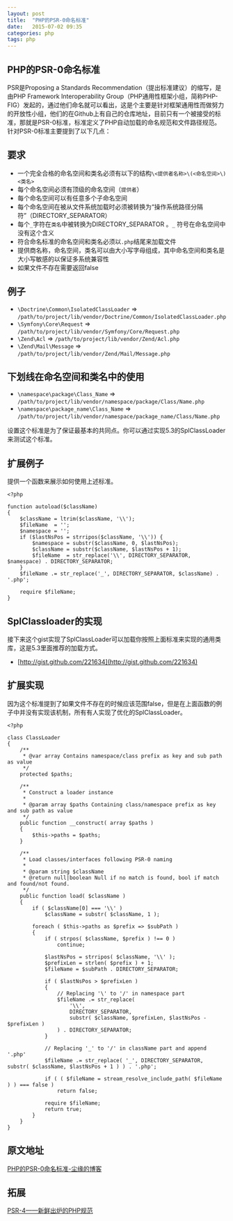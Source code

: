 ```yaml
---
layout: post
title:  "PHP的PSR-0命名标准"
date:   2015-07-02 09:35
categories: php
tags: php
---
```

PHP的PSR-0命名标准
------------------

PSR是Proposing a Standards Recommendation（提出标准建议）的缩写，是由PHP Framework Interoperability Group（PHP通用性框架小组，简称PHP-FIG）发起的，通过他们命名就可以看出，这是个主要是针对框架通用性而做努力的开放性小组，他们的在Github上有自己的仓库地址，目前只有一个被接受的标准，那就是PSR-0标准，标准定义了PHP自动加载的命名规范和文件路径规范。 针对PSR-0标准主要提到了以下几点：

要求
----

- 一个完全合格的命名空间和类名必须有以下的结构`\<提供者名称>\(<命名空间>\)<类名>`
- 每个命名空间必须有顶级的命名空间（`提供者`）
- 每个命名空间可以有任意多个子命名空间
- 每个命名空间在被从文件系统加载时必须被转换为“操作系统路径分隔符”（DIRECTORY_SEPARATOR）
- 每个`_`字符在`类名`中被转换为DIRECTORY_SEPARATOR 。`_` 符号在命名空间中没有这个含义
- 符合命名标准的命名空间和类名必须以`.php`结尾来加载文件
- 提供商名称，命名空间，类名可以由大小写字母组成，其中命名空间和类名是大小写敏感的以保证多系统兼容性
- 如果文件不存在需要返回false

例子
----

* `\Doctrine\Common\IsolatedClassLoader` => `/path/to/project/lib/vendor/Doctrine/Common/IsolatedClassLoader.php`
* `\Symfony\Core\Request` => `/path/to/project/lib/vendor/Symfony/Core/Request.php`
* `\Zend\Acl` => `/path/to/project/lib/vendor/Zend/Acl.php`
* `\Zend\Mail\Message` => `/path/to/project/lib/vendor/Zend/Mail/Message.php`

下划线在命名空间和类名中的使用
------------------------------

* `\namespace\package\Class_Name` => `/path/to/project/lib/vendor/namespace/package/Class/Name.php`
* `\namespace\package_name\Class_Name` => `/path/to/project/lib/vendor/namespace/package_name/Class/Name.php`

设置这个标准是为了保证最基本的共同点。你可以通过实现5.3的SplClassLoader来测试这个标准。

扩展例子
--------

提供一个函数来展示如何使用上述标准。

	<?php

    function autoload($className)
    {
        $className = ltrim($className, '\\');
        $fileName  = '';
        $namespace = '';
        if ($lastNsPos = strripos($className, '\\')) {
            $namespace = substr($className, 0, $lastNsPos);
            $className = substr($className, $lastNsPos + 1);
            $fileName  = str_replace('\\', DIRECTORY_SEPARATOR, $namespace) . DIRECTORY_SEPARATOR;
        }
        $fileName .= str_replace('_', DIRECTORY_SEPARATOR, $className) . '.php';

        require $fileName;
    }

SplClassloader的实现
--------------------

接下来这个gist实现了SplClassLoader可以加载你按照上面标准来实现的通用类库，这是5.3里面推荐的加载方式。

* [http://gist.github.com/221634](http://gist.github.com/221634)

扩展实现
--------

因为这个标准提到了如果文件不存在的时候应该范围false，但是在上面函数的例子中并没有实现该机制，所有有人实现了优化的SplClassLoader。

    <?php

    class ClassLoader
    {
        /**
         * @var array Contains namespace/class prefix as key and sub path as value
         */
        protected $paths;

        /**
         * Construct a loader instance
         *
         * @param array $paths Containing class/namespace prefix as key and sub path as value
         */
        public function __construct( array $paths )
        {
            $this->paths = $paths;
        }

        /**
         * Load classes/interfaces following PSR-0 naming
         *
         * @param string $className
         * @return null|boolean Null if no match is found, bool if match and found/not found.
         */
        public function load( $className )
        {
            if ( $className[0] === '\\' )
                $className = substr( $className, 1 );

            foreach ( $this->paths as $prefix => $subPath )
            {
                if ( strpos( $className, $prefix ) !== 0 )
                    continue;

                $lastNsPos = strripos( $className, '\\' );
                $prefixLen = strlen( $prefix ) + 1;
                $fileName = $subPath . DIRECTORY_SEPARATOR;

                if ( $lastNsPos > $prefixLen )
                {
                    // Replacing '\' to '/' in namespace part
                    $fileName .= str_replace(
                        '\\',
                        DIRECTORY_SEPARATOR,
                        substr( $className, $prefixLen, $lastNsPos - $prefixLen )
                    ) . DIRECTORY_SEPARATOR;
                }

                // Replacing '_' to '/' in className part and append '.php'
                $fileName .= str_replace( '_', DIRECTORY_SEPARATOR, substr( $className, $lastNsPos + 1 ) ) . '.php';

                if ( ( $fileName = stream_resolve_include_path( $fileName ) ) === false )
                    return false;

                require $fileName;
                return true;
            }
        }
    }

## 原文地址
[PHP的PSR-0命名标准-尘缘的博客](http://www.4wei.cn/archives/1002186)

## 拓展
[PSR-4——新鲜出炉的PHP规范](http://segmentfault.com/a/1190000000380008)
